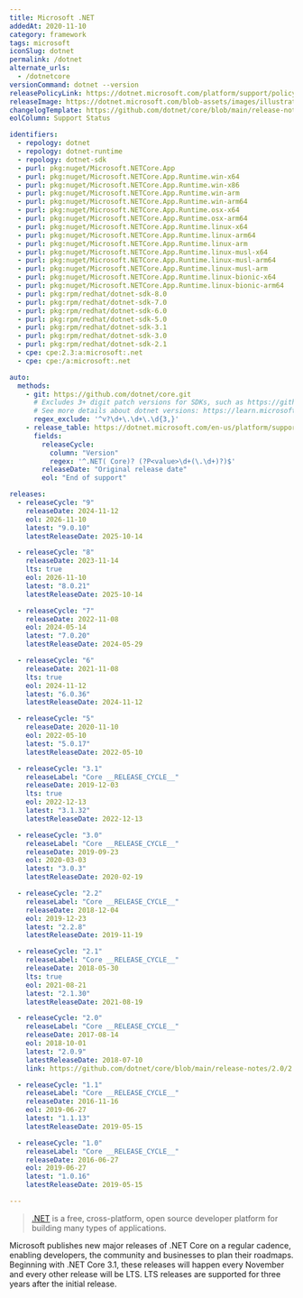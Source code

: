 ```yaml
---
title: Microsoft .NET
addedAt: 2020-11-10
category: framework
tags: microsoft
iconSlug: dotnet
permalink: /dotnet
alternate_urls:
  - /dotnetcore
versionCommand: dotnet --version
releasePolicyLink: https://dotnet.microsoft.com/platform/support/policy/dotnet-core
releaseImage: https://dotnet.microsoft.com/blob-assets/images/illustrations/release-schedule.svg
changelogTemplate: https://github.com/dotnet/core/blob/main/release-notes/{{"__LATEST__"|split:'.'|slice:0,2|join:'.'}}/__LATEST__/__LATEST__.md
eolColumn: Support Status

identifiers:
  - repology: dotnet
  - repology: dotnet-runtime
  - repology: dotnet-sdk
  - purl: pkg:nuget/Microsoft.NETCore.App
  - purl: pkg:nuget/Microsoft.NETCore.App.Runtime.win-x64
  - purl: pkg:nuget/Microsoft.NETCore.App.Runtime.win-x86
  - purl: pkg:nuget/Microsoft.NETCore.App.Runtime.win-arm
  - purl: pkg:nuget/Microsoft.NETCore.App.Runtime.win-arm64
  - purl: pkg:nuget/Microsoft.NETCore.App.Runtime.osx-x64
  - purl: pkg:nuget/Microsoft.NETCore.App.Runtime.osx-arm64
  - purl: pkg:nuget/Microsoft.NETCore.App.Runtime.linux-x64
  - purl: pkg:nuget/Microsoft.NETCore.App.Runtime.linux-arm64
  - purl: pkg:nuget/Microsoft.NETCore.App.Runtime.linux-arm
  - purl: pkg:nuget/Microsoft.NETCore.App.Runtime.linux-musl-x64
  - purl: pkg:nuget/Microsoft.NETCore.App.Runtime.linux-musl-arm64
  - purl: pkg:nuget/Microsoft.NETCore.App.Runtime.linux-musl-arm
  - purl: pkg:nuget/Microsoft.NETCore.App.Runtime.linux-bionic-x64
  - purl: pkg:nuget/Microsoft.NETCore.App.Runtime.linux-bionic-arm64
  - purl: pkg:rpm/redhat/dotnet-sdk-8.0
  - purl: pkg:rpm/redhat/dotnet-sdk-7.0
  - purl: pkg:rpm/redhat/dotnet-sdk-6.0
  - purl: pkg:rpm/redhat/dotnet-sdk-5.0
  - purl: pkg:rpm/redhat/dotnet-sdk-3.1
  - purl: pkg:rpm/redhat/dotnet-sdk-3.0
  - purl: pkg:rpm/redhat/dotnet-sdk-2.1
  - cpe: cpe:2.3:a:microsoft:.net
  - cpe: cpe:/a:microsoft:.net

auto:
  methods:
    - git: https://github.com/dotnet/core.git
      # Excludes 3+ digit patch versions for SDKs, such as https://github.com/dotnet/core/releases/tag/v3.1.201,
      # See more details about dotnet versions: https://learn.microsoft.com/dotnet/core/versions/
      regex_exclude: '^v?\d+\.\d+\.\d{3,}'
    - release_table: https://dotnet.microsoft.com/en-us/platform/support/policy/dotnet-core
      fields:
        releaseCycle:
          column: "Version"
          regex: '^.NET( Core)? (?P<value>\d+(\.\d+)?)$'
        releaseDate: "Original release date"
        eol: "End of support"

releases:
  - releaseCycle: "9"
    releaseDate: 2024-11-12
    eol: 2026-11-10
    latest: "9.0.10"
    latestReleaseDate: 2025-10-14

  - releaseCycle: "8"
    releaseDate: 2023-11-14
    lts: true
    eol: 2026-11-10
    latest: "8.0.21"
    latestReleaseDate: 2025-10-14

  - releaseCycle: "7"
    releaseDate: 2022-11-08
    eol: 2024-05-14
    latest: "7.0.20"
    latestReleaseDate: 2024-05-29

  - releaseCycle: "6"
    releaseDate: 2021-11-08
    lts: true
    eol: 2024-11-12
    latest: "6.0.36"
    latestReleaseDate: 2024-11-12

  - releaseCycle: "5"
    releaseDate: 2020-11-10
    eol: 2022-05-10
    latest: "5.0.17"
    latestReleaseDate: 2022-05-10

  - releaseCycle: "3.1"
    releaseLabel: "Core __RELEASE_CYCLE__"
    releaseDate: 2019-12-03
    lts: true
    eol: 2022-12-13
    latest: "3.1.32"
    latestReleaseDate: 2022-12-13

  - releaseCycle: "3.0"
    releaseLabel: "Core __RELEASE_CYCLE__"
    releaseDate: 2019-09-23
    eol: 2020-03-03
    latest: "3.0.3"
    latestReleaseDate: 2020-02-19

  - releaseCycle: "2.2"
    releaseLabel: "Core __RELEASE_CYCLE__"
    releaseDate: 2018-12-04
    eol: 2019-12-23
    latest: "2.2.8"
    latestReleaseDate: 2019-11-19

  - releaseCycle: "2.1"
    releaseLabel: "Core __RELEASE_CYCLE__"
    releaseDate: 2018-05-30
    lts: true
    eol: 2021-08-21
    latest: "2.1.30"
    latestReleaseDate: 2021-08-19

  - releaseCycle: "2.0"
    releaseLabel: "Core __RELEASE_CYCLE__"
    releaseDate: 2017-08-14
    eol: 2018-10-01
    latest: "2.0.9"
    latestReleaseDate: 2018-07-10
    link: https://github.com/dotnet/core/blob/main/release-notes/2.0/2.0.9.md

  - releaseCycle: "1.1"
    releaseLabel: "Core __RELEASE_CYCLE__"
    releaseDate: 2016-11-16
    eol: 2019-06-27
    latest: "1.1.13"
    latestReleaseDate: 2019-05-15

  - releaseCycle: "1.0"
    releaseLabel: "Core __RELEASE_CYCLE__"
    releaseDate: 2016-06-27
    eol: 2019-06-27
    latest: "1.0.16"
    latestReleaseDate: 2019-05-15

---
```


> [.NET](https://dotnet.microsoft.com/) is a free, cross-platform, open source developer platform
> for building many types of applications.

Microsoft publishes new major releases of .NET Core on a regular cadence, enabling developers, the
community and businesses to plan their roadmaps. Beginning with .NET Core 3.1, these releases will
happen every November and every other release will be LTS. LTS releases are supported for three
years after the initial release.
